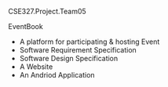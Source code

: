 CSE327.Project.Team05

EventBook
- A platform for participating & hosting Event
- Software Requirement Specification
- Software Design Specification
- A Website
- An Andriod Application